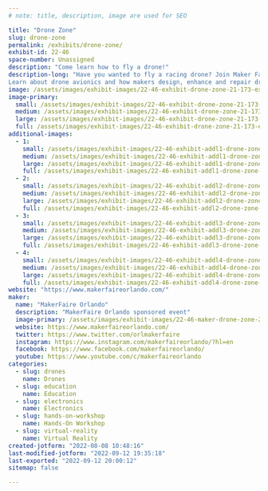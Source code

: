 ```yaml
---
# note: title, description, image are used for SEO

title: "Drone Zone"
slug: drone-zone
permalink: /exhibits/drone-zone/
exhibit-id: 22-46
space-number: Unassigned
description: "Come learn how to fly a drone!"
description-long: "Have you wanted to fly a racing drone? Join Maker Faire Orlando and BetaFPV and learn to fly an FPV drone. An FPV or first person view drone has a camera mounted at the front of the drone. With this camera and a pair VR like goggles and a flight controller, you can experience flight like you&#039;re in the drone.
Learn about drone avionics and how makers design, enhance and repair drones"
image: /assets/images/exhibit-images/22-46-exhibit-drone-zone-21-173-exhibit-drone-zone-43-pxl-20211014-011949091-3-9502-large-large.jpg
image-primary: 
  small: /assets/images/exhibit-images/22-46-exhibit-drone-zone-21-173-exhibit-drone-zone-43-pxl-20211014-011949091-3-9502-large-small.jpg
  medium: /assets/images/exhibit-images/22-46-exhibit-drone-zone-21-173-exhibit-drone-zone-43-pxl-20211014-011949091-3-9502-large-medium.jpg
  large: /assets/images/exhibit-images/22-46-exhibit-drone-zone-21-173-exhibit-drone-zone-43-pxl-20211014-011949091-3-9502-large-large.jpg
  full: /assets/images/exhibit-images/22-46-exhibit-drone-zone-21-173-exhibit-drone-zone-43-pxl-20211014-011949091-3-9502-large-full.jpg
additional-images: 
  - 1:
    small: /assets/images/exhibit-images/22-46-exhibit-addl1-drone-zone-51702266147-86d975b73f-c-small.jpg
    medium: /assets/images/exhibit-images/22-46-exhibit-addl1-drone-zone-51702266147-86d975b73f-c-medium.jpg
    large: /assets/images/exhibit-images/22-46-exhibit-addl1-drone-zone-51702266147-86d975b73f-c-large.jpg
    full: /assets/images/exhibit-images/22-46-exhibit-addl1-drone-zone-51702266147-86d975b73f-c-full.jpg
  - 2:
    small: /assets/images/exhibit-images/22-46-exhibit-addl2-drone-zone-51703344518-e6c4d430af-c-small.jpg
    medium: /assets/images/exhibit-images/22-46-exhibit-addl2-drone-zone-51703344518-e6c4d430af-c-medium.jpg
    large: /assets/images/exhibit-images/22-46-exhibit-addl2-drone-zone-51703344518-e6c4d430af-c-large.jpg
    full: /assets/images/exhibit-images/22-46-exhibit-addl2-drone-zone-51703344518-e6c4d430af-c-full.jpg
  - 3:
    small: /assets/images/exhibit-images/22-46-exhibit-addl3-drone-zone-51703712809-95683853c4-c-small.jpg
    medium: /assets/images/exhibit-images/22-46-exhibit-addl3-drone-zone-51703712809-95683853c4-c-medium.jpg
    large: /assets/images/exhibit-images/22-46-exhibit-addl3-drone-zone-51703712809-95683853c4-c-large.jpg
    full: /assets/images/exhibit-images/22-46-exhibit-addl3-drone-zone-51703712809-95683853c4-c-full.jpg
  - 4:
    small: /assets/images/exhibit-images/22-46-exhibit-addl4-drone-zone-51703736384-b5283685ef-c-small.jpg
    medium: /assets/images/exhibit-images/22-46-exhibit-addl4-drone-zone-51703736384-b5283685ef-c-medium.jpg
    large: /assets/images/exhibit-images/22-46-exhibit-addl4-drone-zone-51703736384-b5283685ef-c-large.jpg
    full: /assets/images/exhibit-images/22-46-exhibit-addl4-drone-zone-51703736384-b5283685ef-c-full.jpg
website: "https://www.makerfaireorlando.com/"
maker: 
  name: "MakerFaire Orlando"
  description: "MakerFaire Orlando sponsored event"
  image-primary: /assets/images/exhibit-images/22-46-maker-drone-zone-21-173-exhibit-addl1-drone-zone-dronezone-logo-large-medium.jpg
  website: https://www.makerfaireorlando.com/
  twitter: https://www.twitter.com/orlmakerfaire
  instagram: https://www.instagram.com/makerfaireorlando/?hl=en
  facebook: https://www.facebook.com/makerfaireorlando/
  youtube: https://www.youtube.com/c/makerfaireorlando
categories: 
  - slug: drones
    name: Drones
  - slug: education
    name: Education
  - slug: electronics
    name: Electronics
  - slug: hands-on-workshop
    name: Hands-On Workshop
  - slug: virtual-reality
    name: Virtual Reality
created-jotform: "2022-08-08 10:48:16"
last-modified-jotform: "2022-09-12 19:35:18"
last-exported: "2022-09-12 20:00:12"
sitemap: false

---
```

